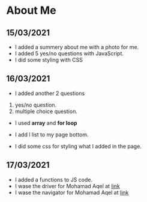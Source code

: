 # About Me
## 15/03/2021 
 * I added a summery about me with a photo for me.
 * I added 5 yes/no questions with JavaScript.
 * I did some styling with CSS

## 16/03/2021

* I added another 2 questions 
 1. yes/no question.
 2. multiple choice question.
* I used **array** and **for loop**

* I add l list to my page bottom.
* I did some css for styling what I added in the page.
## 17/03/2021

* I added a functions to JS code.
* I wase the driver for Mohamad Aqel at [link](https://github.com/MohammadAqel/lab02/pull/1)
* I wase the navigator for Mohamad Aqel at [link](https://github.com/amr88nzzal/aboutme/pull/1)
 
